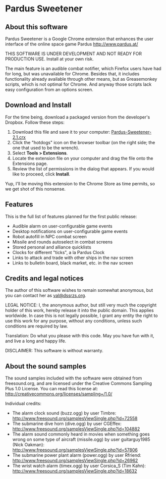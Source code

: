 Pardus Sweetener
================

About this software
-------------------

Pardus Sweetener is a Google Chrome extension that enhances the user
interface of the online space game Pardus http://www.pardus.at/

THIS SOFTWARE IS UNDER DEVELOPMENT AND NOT READY FOR PRODUCTION USE.
Install at your own risk.

The main feature is an audible combat notifier, which Firefox users
have had for long, but was unavailable for Chrome.  Besides that, it
includes functionality already available through other means, but as
Greasemonkey scripts, which is not optimal for Chrome.  And anyway
those scripts lack easy configuration from an options screen.

Download and Install
--------------------

For the time being, download a packaged version from the developer's
Dropbox. Follow these steps:

1. Download this file and save it to your computer:
   [Pardus-Sweetener-2.1.crx](https://dl.dropboxusercontent.com/u/28969566/sweetener-update/Pardus-Sweetener-2.1.crx)
2. Click the "hotdogs" icon on the browser toolbar (on the right side;
   the one that used to be the wrench).
3. Select **Tools > Extensions**.
4. Locate the extension file on your computer and drag the file onto
   the Extensions page.
5. Review the list of permissions in the dialog that appears. If you
   would like to proceed, click **Install**.

Yup, I'll be moving this extension to the Chrome Store as time
permits, so we get shot of this nonsense.

Features
--------

This is the full list of features planned for the first public
release:

 * Audible alarm on user-configurable game events
 * Desktop notifications on user-configurable game events
 * Robot autofill in NPC combat screen
 * Missile and rounds autoselect in combat screens
 * Stored personal and alliance quicklists
 * Clocks for different "ticks", a la Pardus Clock
 * Links to attack and trade with other ships in the nav screen
 * Links to bulletin board, black market, etc. in the nav screen

Credits and legal notices
-------------------------

The author of this software wishes to remain somewhat anonymous, but
you can contact her as val@dssrzs.org.

LEGAL NOTICE: I, the anonymous author, but still very much the
copyright holder of this work, hereby release it into the public
domain. This applies worldwide. In case this is not legally possible,
I grant any entity the right to use this work for any purpose, without
any conditions, unless such conditions are required by law.

Translation: Do what you please with this code. May you have fun with
it, and live a long and happy life.

DISCLAIMER: This software is without warranty.

About the sound samples
-----------------------

The sound samples included with the software were obtained from
freesound.org, and are licensed under the Creative Commons Sampling
Plus 1.0 License.  You can read this license at:
http://creativecommons.org/licenses/sampling+/1.0/

Individual credits:

 * The alarm clock sound (buzz.ogg) by user Timbre:  
   http://www.freesound.org/samplesViewSingle.php?id=72558
 * The submarine dive horn (dive.ogg) by user CGEffex:  
   http://www.freesound.org/samplesViewSingle.php?id=104882
 * The alarm sound commonly heard in movies when something goes wrong
   on some type of aircraft (missile.ogg) by user guitarguy1985 (Nick
   Oakman):  
   http://www.freesound.org/samplesViewSingle.php?id=57806
 * The submarine power plant alarm (power.ogg) by user Rfriend:  
   http://www.freesound.org/samplesViewSingle.php?id=26962
 * The wrist watch alarm (timex.ogg) by user Corsica_S (Tim Kahn):  
   http://www.freesound.org/samplesViewSingle.php?id=18632

